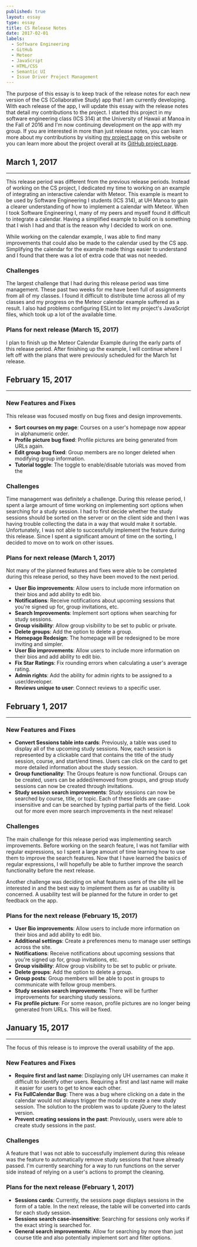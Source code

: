 ```yaml
---
published: true
layout: essay
type: essay
title: CS Release Notes
date: 2017-02-01
labels:
  - Software Engineering
  - GitHub
  - Meteor
  - JavaScript
  - HTML/CSS
  - Semantic UI
  - Issue Driver Project Management
---
```


The purpose of this essay is to keep track of the release notes for each new version of the CS (Collaborative Study) app that I am currently developing. With each release of the app, I will update this essay with the release notes that detail my contributions to the project. I started this project in my software engineering class (ICS 314) at the University of Hawaii at Manoa in the Fall of 2016 and I'm now continuing development on the app with my group. If you are interested in more than just release notes, you can learn more about my contributions by visiting [my project page](../projects/CollaborativeStudy) on this website or you can learn more about the project overall at its [GitHub project page](https://collaborativestudy.github.io/).

## March 1, 2017
---

This release period was different from the previous release periods. Instead of working on the CS project, I dedicated my time to working on an example of integrating an interactive calendar with Meteor. This example is meant to be used by Software Engineering I students (ICS 314), at UH Manoa to gain a clearer understanding of how to implement a calendar with Meteor. When I took Software Engineering I, many of my peers and myself found it difficult to integrate a calendar. Having a simplified example to build on is something that I wish I had and that is the reason why I decided to work on one.

While working on the calendar example, I was able to find many improvements that could also be made to the calendar used by the CS app. Simplifying the calendar for the example made things easier to understand and I found that there was a lot of extra code that was not needed.

### Challenges

The largest challenge that I had during this release period was time management. These past two weeks for me have been full of assignments from all of my classes. I found it difficult to distribute time across all of my classes and my progress on the Meteor calendar example suffered as a result. I also had problems configuring ESLint to lint my project's JavaScript files, which took up a lot of the available time.

### Plans for next release (March 15, 2017)

I plan to finish up the Meteor Calendar Example during the early parts of this release period. After finishing up the example, I will continue where I left off with the plans that were previously scheduled for the March 1st release.

## February 15, 2017
---

### New Features and Fixes
  This release was focused mostly on bug fixes and design improvements.
  - **Sort courses on my page**: Courses on a user's homepage now appear in alphanumeric order.
  - **Profile picture bug fixed**: Profile pictures are being generated from URLs again.
  - **Edit group bug fixed**: Group members are no longer deleted when modifying group information.
  - **Tutorial toggle**: The toggle to enable/disable tutorials was moved from the

### Challenges
  Time management was definitely a challenge. During this release period, I spent a large amount of time working on implementing sort options when searching for a study session. I had to first decide whether the study sessions should be sorted on the server or on the client side and then I was having trouble collecting the data in a way that would make it sortable. Unfortunately, I was not able to successfully implement the feature during this release. Since I spent a significant amount of time on the sorting, I decided to move on to work on other issues.

### Plans for next release (March 1, 2017)
  Not many of the planned features and fixes were able to be completed during this release period, so they have been moved to the next period.
  - **User Bio improvements**: Allow users to include more information on their bios and add ability to edit bio.
  - **Notifications**: Receive notifications about upcoming sessions that you're signed up for, group invitations, etc.
  - **Search Improvements**: Implement sort options when searching for study sessions.
  - **Group visibility**: Allow group visibility to be set to public or private.
  - **Delete groups**: Add the option to delete a group.
  - **Homepage Redesign**: The homepage will be redesigned to be more inviting and simpler.
  - **User Bio improvements**: Allow users to include more information on their bios and add ability to edit bio.
  - **Fix Star Ratings**: Fix rounding errors when calculating a user's average rating.
  - **Admin rights**: Add the ability for admin rights to be assigned to a user/developer.
  - **Reviews unique to user**: Connect reviews to a specific user.


## February 1, 2017
---

### New Features and Fixes
  - **Convert Sessions table into cards**: Previously, a table was used to display all of the upcoming study sessions. Now, each session is represented by a clickable card that contains the title of the study session, course, and start/end times. Users can click on the card to get more detailed information about the study session.
  - **Group functionality**: The Groups feature is now functional. Groups can be created, users can be added/removed from groups, and group study sessions can now be created through invitations.
  - **Study session search improvements**: Study sessions can now be searched by course, title, or topic. Each of these fields are case-insensitive and can be searched by typing partial parts of the field. Look out for more even more search improvements in the next release!

### Challenges
  The main challenge for this release period was implementing search improvements. Before working on the search feature, I was not familiar with regular expressions, so I spent a large amount of time learning how to use them to improve the search features. Now that I have learned the basics of regular expressions, I will hopefully be able to further improve the search functionality before the next release.

  Another challenge was deciding on what features users of the site will be interested in and the best way to implement them as far as usability is concerned. A usability test will be planned for the future in order to get feedback on the app.

### Plans for the next release (February 15, 2017)
  - **User Bio improvements**: Allow users to include more information on their bios and add ability to edit bio.
  - **Additional settings**: Create a preferences menu to manage user settings across the site.
  - **Notifications**: Receive notifications about upcoming sessions that you're signed up for, group invitations, etc.
  - **Group visibility**: Allow group visibility to be set to public or private.
  - **Delete groups**: Add the option to delete a group.
  - **Group posts**: Group members will be able to post in groups to communicate with fellow group members.
  - **Study session search improvements**: There will be further improvements for searching study sessions.
  - **Fix profile picture**: For some reason, profile pictures are no longer being generated from URLs. This will be fixed.

## January 15, 2017
---
The focus of this release is to improve the overall usability of the app.

### New Features and Fixes
  - **Require first and last name**: Displaying only UH usernames can make it difficult to identify other users. Requiring a first and last name will make it easier for users to get to know each other.
  - **Fix FullCalendar Bug**: There was a bug where clicking on a date in the calendar would not always trigger the modal to create a new study session. The solution to the problem was to update jQuery to the latest version.
  - **Prevent creating sessions in the past**: Previously, users were able to create study sessions in the past.

### Challenges
  A feature that I was not able to successfully implement during this release was the feature to automatically remove study sessions that have already passed. I'm currently searching for a way to run functions on the server side instead of relying on a user's actions to prompt the cleaning.

### Plans for the next release (February 1, 2017)
  - **Sessions cards**: Currently, the sessions page displays sessions in the form of a table. In the next release, the table will be converted into cards for each study session.
  - **Sessions search case-insensitive**: Searching for sessions only works if the exact string is searched for.
  - **General search improvements**: Allow for searching by more than just course title and also potentially implement sort and filter options.
